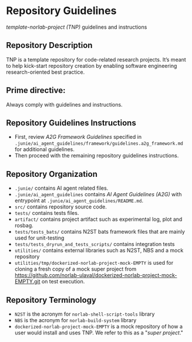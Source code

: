 # Repository Guidelines

_template-norlab-project (TNP)_ guidelines and instructions

## Repository Description

TNP is a template repository for code-related research projects. It’s meant to help kick-start repository creation by
enabling software engineering research-oriented best practice.

## Prime directive:

Always comply with guidelines and instructions.

## Repository Guidelines Instructions

- First, review _A2G Framework Guidelines_ specified in
  `.junie/ai_agent_guidelines/framework/guidelines.a2g_framework.md` for additional guidelines.
- Then proceed with the remaining repository guidelines instructions.

## Repository Organization

- `.junie/` contains AI agent related files.
- `.junie/ai_agent_guidelines` contains _AI Agent Guidelines (A2G)_ with entrypoint at
  `.junie/ai_agent_guidelines/README.md`.
- `src/` contains repository source code.
- `tests/` contains tests files.
- `artifact/` contains project artifact such as experimental log, plot and rosbag.
- `tests/tests_bats/` contains N2ST bats framework files that are mainly used for unit-testing
- `tests/tests_dryrun_and_tests_scripts/` contains integration tests
- `utilities/` contains external libraries such as N2ST, NBS and a mock repository
- `utilities/tmp/dockerized-norlab-project-mock-EMPTY` is used for cloning a fresh copy of a mock
  super project from https://github.com/norlab-ulaval/dockerized-norlab-project-mock-EMPTY.git
  on test execution.

## Repository Terminology

- `N2ST` is the acronym for `norlab-shell-script-tools` library
- `NBS` is the acronym for `norlab-build-system` library
- `dockerized-norlab-project-mock-EMPTY` is a mock repository of how a user would install and uses
  TNP. We refer to this as a "_super project_."
